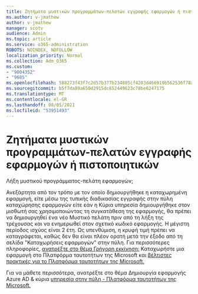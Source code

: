```yaml
---
title: Ζητήματα μυστικών προγραμμάτων-πελατών εγγραφής εφαρμογών ή πιστοποιητικών
ms.author: v-jmathew
author: v-jmathew
manager: scotv
audience: Admin
ms.topic: article
ms.service: o365-administration
ROBOTS: NOINDEX, NOFOLLOW
localization_priority: Normal
ms.collection: Adm_O365
ms.custom:
- "9004352"
- "9685"
ms.openlocfilehash: 588273f43f7c2d57b377b234885cf4283d466919b562536f78a64356422f9f9f
ms.sourcegitcommit: b5f7da89a650d2915dc652449623c78be6247175
ms.translationtype: MT
ms.contentlocale: el-GR
ms.lasthandoff: 08/05/2021
ms.locfileid: "53951493"
---
```

# <a name="app-registration-client-secret-or-certificate-issues"></a>Ζητήματα μυστικών προγραμμάτων-πελατών εγγραφής εφαρμογών ή πιστοποιητικών

Λήξη μυστικού προγράμματος-πελάτη εφαρμογών;

Ανεξάρτητα από τον τρόπο με τον οποίο δημιουργήθηκε η καταχωρημένη εφαρμογή, είτε μέσω της τυπικής διαδικασίας εγγραφής στην πύλη καταχώρησης εφαρμογών είτε εάν η Κύρια υπηρεσία δημιουργήθηκε στον μισθωτή σας χρησιμοποιώντας τη συγκατάθεση της εφαρμογής, θα πρέπει να δημιουργηθεί ένα νέο Μυστικό πελάτη πριν από τη λήξη της τρέχουσας και να ενημερωθεί στον σχετικό κωδικό εφαρμογής. Η μέγιστη περίοδος ισχύος είναι 2 έτη. Ως υπενθύμιση, η κρυφή τιμή πρέπει να καταγράφεται, καθώς δεν θα είναι πλέον ορατή μετά την έξοδο από τη σελίδα "Καταχωρήσεις εφαρμογών" στην πύλη. Για περισσότερες πληροφορίες, [ανατρέξτε στο θέμα Γρήγορη εκκίνηση:](https://docs.microsoft.com/azure/active-directory/develop/quickstart-register-app) Καταχωρήστε μια εφαρμογή στο Πλατφόρμα ταυτοτήτων της Microsoft και [βέλτιστες πρακτικές για το Πλατφόρμα ταυτοτήτων της Microsoft.](https://docs.microsoft.com/azure/active-directory/develop/identity-platform-integration-checklist#security)

Για να μάθετε περισσότερα, ανατρέξτε στο θέμα Δημιουργία εφαρμογής Azure AD & κύρια [υπηρεσία στην πύλη - Πλατφόρμα ταυτοτήτων της Microsoft.](https://docs.microsoft.com/azure/active-directory/develop/howto-create-service-principal-portal)
